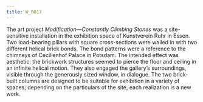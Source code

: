 ```yaml
---
title: W_0017
---
```

The art project *Modification—Constantly Climbing Stones* was a site-sensitive installation in the exhibition space of Kunstverein Ruhr in Essen. Two load-bearing pillars with square cross-sections were walled in with two different helical brick bonds. The bond patterns were a reference to the chimneys of Cecilienhof Palace in Potsdam. The intended effect was aesthetic: the brickwork structures seemed to pierce the floor and ceiling in an infinite helical motion. They also engaged the gallery’s surroundings, visible through the generously sized window, in dialogue. The two brick-built columns are designed to be suitable for exhibition in a variety of spaces; depending on the particulars of the site, each realization is a new work.